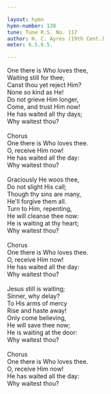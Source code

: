 ```yaml
---

layout: hymn
hymn-number: 138
tune: Tune R.S. No. 117
author: H. C. Ayres (19th Cent.)
meter: 6.5.6.5.

---
```

One there is Who loves thee,<br>Waiting still for thee;<br>Canst thou yet reject Him?<br>None so kind as He!<br>Do not grieve Him longer,<br>Come, and trust Him now!<br>He has waited all thy days;<br>Why waitest thou?<br><br>Chorus<br>One there is Who loves thee.<br>O, receive Him now!<br>He has waited all the day:<br>Why waitest thou?<br><br>Graciously He woos thee,<br>Do not slight His call;<br>Though thy sins are many,<br>He'll forgive them all.<br>Turn to Him, repenting,<br>He will cleanse thee now:<br>He is waiting at thy heart;<br>Why waitest thou?<br><br>Chorus<br>One there is Who loves thee.<br>O, receive Him now!<br>He has waited all the day:<br>Why waitest thou?<br><br>Jesus still is waiting;<br>Sinner, why delay?<br>To His arms of mercy<br>Rise and haste away!<br>Only come believing,<br>He will save thee now;<br>He is waiting at the door:<br>Why waitest thou?<br><br>Chorus<br>One there is Who loves thee.<br>O, receive Him now!<br>He has waited all the day:<br>Why waitest thou?<br><br><br>
